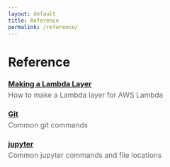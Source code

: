 ```yaml
---
layout: default
title: Reference
permalink: /reference/
---
```


<h1>Reference</h1>

<h3 style="margin-bottom: 0;">
  <a href="/reference/lambda-layer/">Making a Lambda Layer</a>
</h3>
<p style="margin-top: 5px; color: #666; font-size: 16px;">
  How to make a Lambda layer for AWS Lambda
</p>

<h3 style="margin-bottom: 0;">
  <a href="/reference/git/">Git</a>
</h3>
<p style="margin-top: 5px; color: #666; font-size: 16px;">
  Common git commands
</p>

<h3 style="margin-bottom: 0;">
  <a href="/reference/jupyter/">jupyter</a>
</h3>
<p style="margin-top: 5px; color: #666; font-size: 16px;">
  Common jupyter commands and file locations
</p>
